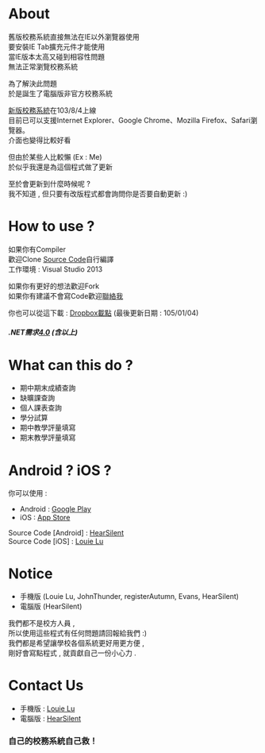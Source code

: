 About
=============================
舊版校務系統直接無法在IE以外瀏覽器使用               
要安裝IE Tab擴充元件才能使用                 
當IE版本太高又碰到相容性問題               
無法正常瀏覽校務系統                      
                                     
為了解決此問題                                 
於是誕生了電腦版非官方校務系統                     
                               
[新版校務系統](http://140.127.113.231/kuas/index.html)在103/8/4上線                  
目前已可以支援Internet Explorer、Google Chrome、Mozilla Firefox、Safari瀏覽器。                
介面也變得比較好看                   
                 
但由於某些人比較懶 (Ex : Me)                
於似乎我還是為這個程式做了更新              
                
至於會更新到什麼時候呢 ?                 
我不知道 , 但只要有改版程式都會詢問你是否要自動更新 :)               
             
How to use ?            
=============================               
如果你有Compiler             
歡迎Clone [Source Code](https://github.com/kuastw/KUAS-AP-Windows.git)自行編譯             
工作環境 : Visual Studio 2013                

如果你有更好的想法歡迎Fork             
如果你有建議不會寫Code歡迎[聯絡我](https://www.facebook.com/HearSilent)                
  
你也可以從這下載 : [Dropbox載點](https://goo.gl/kzOSLz) (最後更新日期 : 105/01/04)           

##### .NET需求[4.0](http://www.microsoft.com/zh-tw/download/details.aspx?id=24872) (含以上)                      
              
What can this do ?               
=============================             
- 期中期末成績查詢             
- 缺曠課查詢            
- 個人課表查詢             
- 學分試算 
- 期中教學評量填寫
- 期末教學評量填寫
            
Android ? iOS ?               
=============================
你可以使用 :
- Android : [Google Play](https://play.google.com/store/apps/details?id=com.kuas.ap)            
- iOS : [App Store](https://itunes.apple.com/us/app/gao-ying-xiao-wu-tong/id893131497)            
            
Source Code [Android] : [HearSilent](https://github.com/hearsilent/KUAS-AP-Material)          
Source Code [iOS] : [Louie Lu](https://github.com/kuastw/kuasap)             
                 
Notice            
=============================
- 手機版 (Louie Lu, JohnThunder, registerAutumn, Evans, HearSilent)            
- 電腦版 (HearSilent)            
         
我們都不是校方人員 ,             
所以使用這些程式有任何問題請回報給我們 :)              
我們都是希望讓學校各個系統更好用更方便 ,            
剛好會寫點程式 , 就貢獻自己一份小心力 .           
           
Contact Us
=============================
- 手機版 : [Louie Lu](https://www.facebook.com/louie.lu.180)            
- 電腦版 : [HearSilent](https://www.facebook.com/HearSilent)       
                 
### 自己的校務系統自己救！
